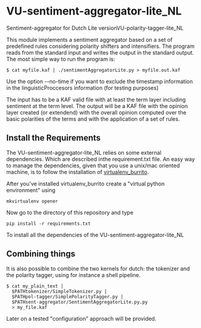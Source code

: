 VU-sentiment-aggregator-lite_NL
===============================

Sentiment-aggregator for Dutch Lite versionVU-polarity-tagger-lite_NL

This module implements a sentiment aggregator based on a set of predefined rules considering polarity
shifters and intensifiers. The program reads from the
standard input and writes the output in the standard output. The most simple way to run
the program is:

````shell
$ cat myfile.kaf | ./sentimentAggregatorLite.py > myfile.out.kaf
````

Use the option --no-time if you want to exclude the timestamp information in the linguisticProccesors
information (for testing purposes)


The input has to be a KAF valid file with at least the term layer including
sentiment at the term level. The output will be a KAF file with the opinion
layer created (or extendend) with the overall opinion computed over the basic polarities
of the terms and with the application of a set of rules.


Install the Requirements
-----------------------

The VU-sentiment-aggregator-lite_NL relies on some external dependencies. Which are described inthe requirement.txt file.
An easy way to manage the dependencies, given that you use a unix/mac oriented machine, is to follow the installation of [virtualenv_burrito](https://github.com/brainsik/virtualenv-burrito).

After you've installed virtualenv_burrito create a "virtual python environment" using

````shell
mkvirtualenv opener
````

Now go to the directory of this repository and type

````shell
pip install -r requirements.txt
````

To install all the dependencies of the VU-sentiment-aggregator-lite_NL


Combining things
----------------

It is also possible to combine the two kernels for dutch: the tokenizer and the polarity tagger, using for instance
a shell pipeline.

````shell
$ cat my_plain_text |
  $PATHtokenizer/SimpleTokenizer.py |
  $PATHpol-tagger/SimplePolarityTagger.py |
  $PATHsent-aggregator/SentimentAggregatorLite.py.py
  > my_file.kaf                  
````

Later on a tested "configuration" approach will be provided.
